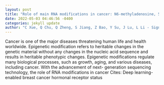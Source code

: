 ```yaml
--- 
layout: post 
title: "Role of main RNA modifications in cancer: N6-methyladenosine, 5-methylcytosine, and pseudouridine" 
date: 2022-05-03 04:46:56 -0400 
categories: jekyll update 
author: "C Xue, Q Chu, Q Zheng, S Jiang, Z Bao, Y Su, J Lu, L Li - Signal Transduction and , 2022" 
--- 
```

Cancer is one of the major diseases threatening human life and health worldwide. Epigenetic modification refers to heritable changes in the genetic material without any changes in the nucleic acid sequence and results in heritable phenotypic changes. Epigenetic modifications regulate many biological processes, such as growth, aging, and various diseases, including cancer. With the advancement of next- generation sequencing technology, the role of RNA modifications in cancer Cites: Deep learning-enabled breast cancer hormonal receptor status